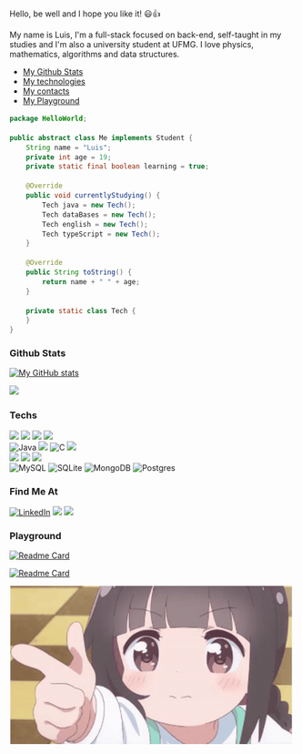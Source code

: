 Hello, be well and I hope you like it! 😃👍 <br>

My name is Luis, I'm a full-stack focused on back-end, self-taught in my studies and I'm also a university student at UFMG.
I love physics, mathematics, algorithms and data structures.

- [My Github Stats](#github-stats)
- [My technologies](#techs)
- [My contacts](#find-me-at)
- [My Playground](#playground)

```java
package HelloWorld;

public abstract class Me implements Student {
    String name = "Luis";
    private int age = 19;
    private static final boolean learning = true;

    @Override
    public void currentlyStudying() {
        Tech java = new Tech();
        Tech dataBases = new Tech();
        Tech english = new Tech();
        Tech typeScript = new Tech();
    }

    @Override
    public String toString() {
        return name + " " + age;
    }

    private static class Tech {
    }
}

```

### Github Stats

[![My GitHub stats](https://github-readme-stats.vercel.app/api?username=DuarteDvv&show_icons=true&theme=transparent&hide_border=true)](https://github.com/DuarteDvv/github-readme-stats)

![](https://github-readme-stats.vercel.app/api/top-langs/?username=DuarteDvv&theme=transparent&hide_border=true&include_all_commits=true&count_private=true&layout=donut&langs_count=20)<br>


### Techs

![](https://img.shields.io/badge/Shell_Script-121011?style=for-the-badge&logo=gnu-bash&logoColor=white)
![](https://img.shields.io/badge/Linux-FCC624?style=for-the-badge&logo=linux&logoColor=black)
![](https://img.shields.io/badge/Windows_11-0078d4?style=for-the-badge&logo=windows-11&logoColor=white)
![](https://img.shields.io/badge/powershell-5391FE?style=for-the-badge&logo=powershell&logoColor=white)
<br>
![Java](https://img.shields.io/badge/java-%23ED8B00.svg?style=for-the-badge&logo=openjdk&logoColor=white)
![](https://img.shields.io/badge/C%2B%2B-00599C?style=for-the-badge&logo=c%2B%2B&logoColor=white)
![C](https://img.shields.io/badge/C-00599C?style=for-the-badge&logo=c&logoColor=white) 
![](https://img.shields.io/badge/Python-FFD43B?style=for-the-badge&logo=python&logoColor=blue)
<br>
![](https://img.shields.io/badge/HTML5-E34F26?style=for-the-badge&logo=html5&logoColor=white)
![](https://img.shields.io/badge/CSS3-1572B6?style=for-the-badge&logo=css3&logoColor=white)
![](https://img.shields.io/badge/TypeScript-007ACC?style=for-the-badge&logo=typescript&logoColor=white)
<br>
![MySQL](https://img.shields.io/badge/mysql-%2300f.svg?style=for-the-badge&logo=mysql&logoColor=white)
![SQLite](https://img.shields.io/badge/sqlite-%2307405e.svg?style=for-the-badge&logo=sqlite&logoColor=white)
![MongoDB](https://img.shields.io/badge/MongoDB-%234ea94b.svg?style=for-the-badge&logo=mongodb&logoColor=white)
![Postgres](https://img.shields.io/badge/postgres-%23316192.svg?style=for-the-badge&logo=postgresql&logoColor=white)




### Find Me At 

[![LinkedIn](https://img.shields.io/badge/LinkedIn-0077B5?style=for-the-badge&logo=linkedin&logoColor=white)](https://linkedin.com/in/luis-antonio-duarte-sousa) 
![](https://img.shields.io/badge/Codewars-B1361E?style=for-the-badge&logo=Codewars&logoColor=white)
![](https://img.shields.io/badge/Codeforces-445f9d?style=for-the-badge&logo=Codeforces&logoColor=white)


### Playground


[![Readme Card](https://github-readme-stats.vercel.app/api/pin/?username=DuarteDvv&repo=.AlgorithmsAndDataStructure&theme=ambient_gradient)](https://github.com/DuarteDvv/.AlgorithmsAndDataStructure)

[![Readme Card](https://github-readme-stats.vercel.app/api/pin/?username=DuarteDvv&repo=.CodeForce&theme=nightowl)](https://github.com/DuarteDvv/.CodeForce)


![](https://github.com/DuarteDvv/DuarteDvv/blob/main/anime-loli.gif)




